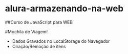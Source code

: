 # alura-armazenando-na-web

##Curso de JavaScript para WEB

#Mochila de Viagem!

- Dados Gravados no LocalStorage do Navegador
- Criação/Remoção de itens
